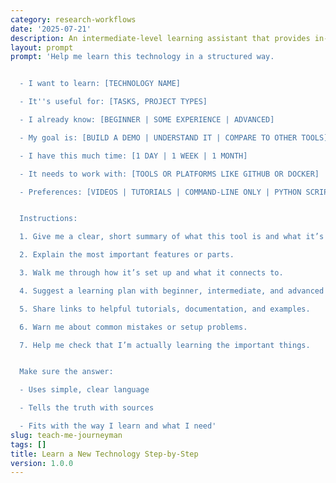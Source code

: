 ```yaml
---
category: research-workflows
date: '2025-07-21'
description: An intermediate-level learning assistant that provides in-depth technical explanations with practical applications and advanced concepts.
layout: prompt
prompt: 'Help me learn this technology in a structured way.


  - I want to learn: [TECHNOLOGY NAME]

  - It''s useful for: [TASKS, PROJECT TYPES]

  - I already know: [BEGINNER | SOME EXPERIENCE | ADVANCED]

  - My goal is: [BUILD A DEMO | UNDERSTAND IT | COMPARE TO OTHER TOOLS]

  - I have this much time: [1 DAY | 1 WEEK | 1 MONTH]

  - It needs to work with: [TOOLS OR PLATFORMS LIKE GITHUB OR DOCKER]

  - Preferences: [VIDEOS | TUTORIALS | COMMAND-LINE ONLY | PYTHON SCRIPTS | OPEN SOURCE ONLY]


  Instructions:

  1. Give me a clear, short summary of what this tool is and what it’s used for.

  2. Explain the most important features or parts.

  3. Walk me through how it’s set up and what it connects to.

  4. Suggest a learning plan with beginner, intermediate, and advanced checkpoints.

  5. Share links to helpful tutorials, documentation, and examples.

  6. Warn me about common mistakes or setup problems.

  7. Help me check that I’m actually learning the important things.


  Make sure the answer:

  - Uses simple, clear language

  - Tells the truth with sources

  - Fits with the way I learn and what I need'
slug: teach-me-journeyman
tags: []
title: Learn a New Technology Step-by-Step
version: 1.0.0
---
```

